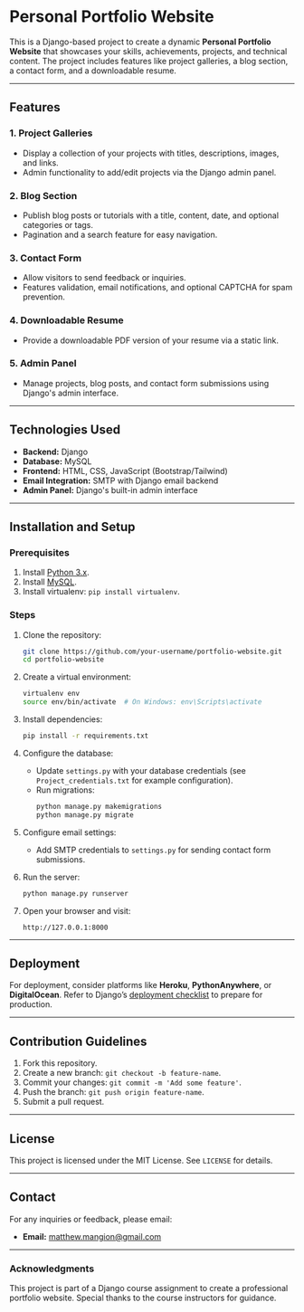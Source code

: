 # Personal Portfolio Website

This is a Django-based project to create a dynamic **Personal Portfolio Website** that showcases your skills, achievements, projects, and technical content. The project includes features like project galleries, a blog section, a contact form, and a downloadable resume.

---

## Features

### 1. Project Galleries
- Display a collection of your projects with titles, descriptions, images, and links.
- Admin functionality to add/edit projects via the Django admin panel.

### 2. Blog Section
- Publish blog posts or tutorials with a title, content, date, and optional categories or tags.
- Pagination and a search feature for easy navigation.

### 3. Contact Form
- Allow visitors to send feedback or inquiries.
- Features validation, email notifications, and optional CAPTCHA for spam prevention.

### 4. Downloadable Resume
- Provide a downloadable PDF version of your resume via a static link.

### 5. Admin Panel
- Manage projects, blog posts, and contact form submissions using Django's admin interface.

---

## Technologies Used

- **Backend:** Django
- **Database:** MySQL
- **Frontend:** HTML, CSS, JavaScript (Bootstrap/Tailwind)
- **Email Integration:** SMTP with Django email backend
- **Admin Panel:** Django's built-in admin interface

---

## Installation and Setup

### Prerequisites
1. Install [Python 3.x](https://www.python.org/).
2. Install [MySQL](https://www.mysql.com/).
3. Install virtualenv: `pip install virtualenv`.

### Steps
1. Clone the repository:
    ```bash
    git clone https://github.com/your-username/portfolio-website.git
    cd portfolio-website
    ```

2. Create a virtual environment:
    ```bash
    virtualenv env
    source env/bin/activate  # On Windows: env\Scripts\activate
    ```

3. Install dependencies:
    ```bash
    pip install -r requirements.txt
    ```

4. Configure the database:
    - Update `settings.py` with your database credentials (see `Project_credentials.txt` for example configuration).
    - Run migrations:
      ```bash
      python manage.py makemigrations
      python manage.py migrate
      ```

5. Configure email settings:
    - Add SMTP credentials to `settings.py` for sending contact form submissions.

6. Run the server:
    ```bash
    python manage.py runserver
    ```

7. Open your browser and visit:
    ```
    http://127.0.0.1:8000
    ```

---

## Deployment
For deployment, consider platforms like **Heroku**, **PythonAnywhere**, or **DigitalOcean**. Refer to Django’s [deployment checklist](https://docs.djangoproject.com/en/4.0/howto/deployment/checklist/) to prepare for production.

---

## Contribution Guidelines
1. Fork this repository.
2. Create a new branch: `git checkout -b feature-name`.
3. Commit your changes: `git commit -m 'Add some feature'`.
4. Push the branch: `git push origin feature-name`.
5. Submit a pull request.

---

## License
This project is licensed under the MIT License. See `LICENSE` for details.

---

## Contact
For any inquiries or feedback, please email:
- **Email:** [matthew.mangion@gmail.com](mailto:matthew.mangion@gmail.com)

---

### Acknowledgments
This project is part of a Django course assignment to create a professional portfolio website. Special thanks to the course instructors for guidance.
